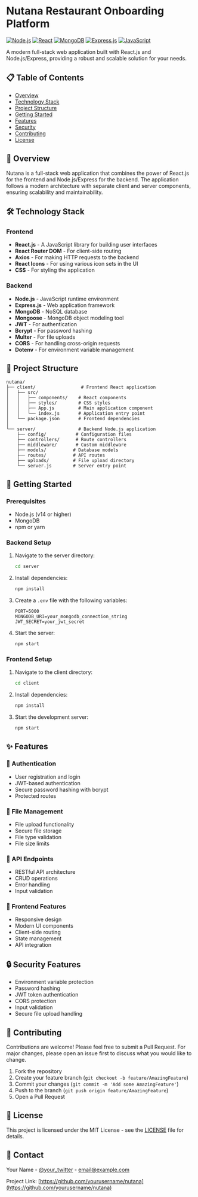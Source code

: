 # Nutana Restaurant Onboarding Platform

[![Node.js](https://img.shields.io/badge/Node.js-43853D?style=for-the-badge&logo=node.js&logoColor=white)](https://nodejs.org/)
[![React](https://img.shields.io/badge/React-20232A?style=for-the-badge&logo=react&logoColor=61DAFB)](https://reactjs.org/)
[![MongoDB](https://img.shields.io/badge/MongoDB-4EA94B?style=for-the-badge&logo=mongodb&logoColor=white)](https://www.mongodb.com/)
[![Express.js](https://img.shields.io/badge/Express.js-404D59?style=for-the-badge)](https://expressjs.com/)
[![JavaScript](https://img.shields.io/badge/JavaScript-F7DF1E?style=for-the-badge&logo=javascript&logoColor=black)](https://www.javascript.com/)

A modern full-stack web application built with React.js and Node.js/Express, providing a robust and scalable solution for your needs.

## 📋 Table of Contents
- [Overview](#overview)
- [Technology Stack](#technology-stack)
- [Project Structure](#project-structure)
- [Getting Started](#getting-started)
- [Features](#features)
- [Security](#security)
- [Contributing](#contributing)
- [License](#license)

## 🚀 Overview
Nutana is a full-stack web application that combines the power of React.js for the frontend and Node.js/Express for the backend. The application follows a modern architecture with separate client and server components, ensuring scalability and maintainability.

## 🛠️ Technology Stack

### Frontend
- **React.js** - A JavaScript library for building user interfaces
- **React Router DOM** - For client-side routing
- **Axios** - For making HTTP requests to the backend
- **React Icons** - For using various icon sets in the UI
- **CSS** - For styling the application

### Backend
- **Node.js** - JavaScript runtime environment
- **Express.js** - Web application framework
- **MongoDB** - NoSQL database
- **Mongoose** - MongoDB object modeling tool
- **JWT** - For authentication
- **Bcrypt** - For password hashing
- **Multer** - For file uploads
- **CORS** - For handling cross-origin requests
- **Dotenv** - For environment variable management

## 📁 Project Structure

```
nutana/
├── client/                 # Frontend React application
│   ├── src/
│   │   ├── components/    # React components
│   │   ├── styles/        # CSS styles
│   │   ├── App.js         # Main application component
│   │   └── index.js       # Application entry point
│   └── package.json       # Frontend dependencies
│
└── server/                # Backend Node.js application
    ├── config/           # Configuration files
    ├── controllers/      # Route controllers
    ├── middleware/       # Custom middleware
    ├── models/          # Database models
    ├── routes/          # API routes
    ├── uploads/         # File upload directory
    └── server.js        # Server entry point
```

## 🚀 Getting Started

### Prerequisites
- Node.js (v14 or higher)
- MongoDB
- npm or yarn

### Backend Setup
1. Navigate to the server directory:
   ```bash
   cd server
   ```
2. Install dependencies:
   ```bash
   npm install
   ```
3. Create a `.env` file with the following variables:
   ```env
   PORT=5000
   MONGODB_URI=your_mongodb_connection_string
   JWT_SECRET=your_jwt_secret
   ```
4. Start the server:
   ```bash
   npm start
   ```

### Frontend Setup
1. Navigate to the client directory:
   ```bash
   cd client
   ```
2. Install dependencies:
   ```bash
   npm install
   ```
3. Start the development server:
   ```bash
   npm start
   ```

## ✨ Features

### 🔐 Authentication
- User registration and login
- JWT-based authentication
- Secure password hashing with bcrypt
- Protected routes

### 📁 File Management
- File upload functionality
- Secure file storage
- File type validation
- File size limits

### 🔌 API Endpoints
- RESTful API architecture
- CRUD operations
- Error handling
- Input validation

### 🎨 Frontend Features
- Responsive design
- Modern UI components
- Client-side routing
- State management
- API integration

## 🔒 Security Features
- Environment variable protection
- Password hashing
- JWT token authentication
- CORS protection
- Input validation
- Secure file upload handling

## 🤝 Contributing
Contributions are welcome! Please feel free to submit a Pull Request. For major changes, please open an issue first to discuss what you would like to change.

1. Fork the repository
2. Create your feature branch (`git checkout -b feature/AmazingFeature`)
3. Commit your changes (`git commit -m 'Add some AmazingFeature'`)
4. Push to the branch (`git push origin feature/AmazingFeature`)
5. Open a Pull Request

## 📝 License
This project is licensed under the MIT License - see the [LICENSE](LICENSE) file for details.

## 📧 Contact
Your Name - [@your_twitter](https://twitter.com/your_twitter) - email@example.com

Project Link: [https://github.com/yourusername/nutana](https://github.com/yourusername/nutana)



